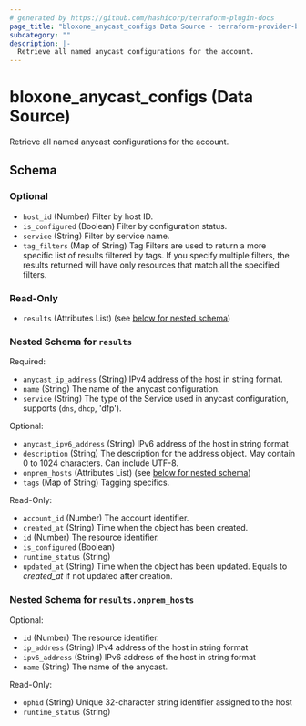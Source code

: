 ```yaml
---
# generated by https://github.com/hashicorp/terraform-plugin-docs
page_title: "bloxone_anycast_configs Data Source - terraform-provider-bloxone"
subcategory: ""
description: |-
  Retrieve all named anycast configurations for the account.
---
```


# bloxone_anycast_configs (Data Source)

Retrieve all named anycast configurations for the account.



<!-- schema generated by tfplugindocs -->
## Schema

### Optional

- `host_id` (Number) Filter by host ID.
- `is_configured` (Boolean) Filter by configuration status.
- `service` (String) Filter by service name.
- `tag_filters` (Map of String) Tag Filters are used to return a more specific list of results filtered by tags. If you specify multiple filters, the results returned will have only resources that match all the specified filters.

### Read-Only

- `results` (Attributes List) (see [below for nested schema](#nestedatt--results))

<a id="nestedatt--results"></a>
### Nested Schema for `results`

Required:

- `anycast_ip_address` (String) IPv4 address of the host in string format.
- `name` (String) The name of the anycast configuration.
- `service` (String) The type of the Service used in anycast configuration, supports (`dns`, `dhcp`, 'dfp').

Optional:

- `anycast_ipv6_address` (String) IPv6 address of the host in string format
- `description` (String) The description for the address object. May contain 0 to 1024 characters. Can include UTF-8.
- `onprem_hosts` (Attributes List) (see [below for nested schema](#nestedatt--results--onprem_hosts))
- `tags` (Map of String) Tagging specifics.

Read-Only:

- `account_id` (Number) The account identifier.
- `created_at` (String) Time when the object has been created.
- `id` (Number) The resource identifier.
- `is_configured` (Boolean)
- `runtime_status` (String)
- `updated_at` (String) Time when the object has been updated. Equals to _created_at_ if not updated after creation.

<a id="nestedatt--results--onprem_hosts"></a>
### Nested Schema for `results.onprem_hosts`

Optional:

- `id` (Number) The resource identifier.
- `ip_address` (String) IPv4 address of the host in string format
- `ipv6_address` (String) IPv6 address of the host in string format
- `name` (String) The name of the anycast.

Read-Only:

- `ophid` (String) Unique 32-character string identifier assigned to the host
- `runtime_status` (String)
